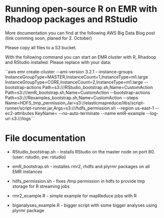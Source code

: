 Running open-source R on EMR with Rhadoop packages and RStudio
=====================

More documentation you can find at the following AWS Big Data Blog post (link comming soon, planed for 2. October)

Please copy all files to a S3 bucket.

With the following command you can start an EMR cluster with R, Rhadoop and RStudio installed. Please replace <YOUR-X> with your data:

``aws emr create-cluster --ami-version 3.2.1 --instance-groups InstanceGroupType=MASTER,InstanceCount=1,InstanceType=m1.large InstanceGroupType=CORE,InstanceCount=2,InstanceType=m1.large --bootstrap-actions Path=s3://<YOUR-BUCKET>/RStudio_bootstrap.sh,Name=CustomAction Path=s3://<YOUR-Bucket>/emR_bootstrap.sh,Name=CustomAction --bootstrap-actions Path=s3://<YOUR-BUCKET>/Rexamples_bootstrap.sh,Name=CustomAction --steps Name=HDFS_tmp_permission,Jar=s3://elasticmapreduce/libs/script-runner/script-runner.jar,Args=s3://<YOUR-BUCKET>/hdfs_permission.sh  --region us-east-1 --ec2-attributes KeyName=<YOUR-SSH-KEY> --no-auto-terminate --name emR-example --log-uri s3://<YOUR-LOG-BUCKET>/logs```


File documentation
=====================
* RStudio_bootstrap.sh - installs RStudio on the master node on port 80. (user: rstudio, pw: rstudio)
* emR_bootstrap.sh - installes rmr2, rhdfs and plyrmr packages on all EMR instances
* hdfs_permission.sh - fixes /tmp permission in hdfs to provide tmp storage for R streaming jobs

* rmr2_ecample.R - simple example for mapReduce jobs with R
* biganalyses_example.R - bigger script with some bigger analyses using plyrmr package